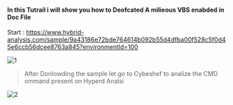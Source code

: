 
#### In this Tutrail i will show you how to Deofcated A milieous VBS enabded in Doc File 

Start : https://www.hybrid-analysis.com/sample/9a43186e72bde764614b092b55d4dfba00f528c5f0d45e6ccb56dcee8763a845?environmentId=100 

![1](https://user-images.githubusercontent.com/29158503/60865490-d0fdcc80-a22e-11e9-8114-827ce5233897.png)


> After Donlowding the sample let go to Cybeshef to analize the CMD ommand present on Hyperd Analsi 

![2](https://user-images.githubusercontent.com/29158503/60865489-d0fdcc80-a22e-11e9-8a97-e358694714ee.png)

